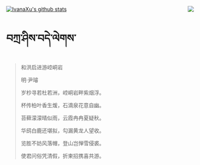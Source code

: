 [![IvanaXu's github stats](https://github-readme-stats.vercel.app/api?username=IvanaXu&show_icons=true&theme=vue-dark)](https://github.com/anuraghazra/github-readme-stats)
<img align="right" src="https://github-readme-stats.vercel.app/api/top-langs/?username=IvanaXu&langs_count=3&theme=graywhite" />
# བཀྲ་ཤིས་བདེ་ལེགས་
> 和洪启进游崆峒岩
>
> 明·尹璿
>
> 岁杪寻若杜若洲，崆峒岩畔紫烟浮。
> 
> 杯传柏叶香生煖，石滴泉花意自幽。
> 
> 苔藓濛濛晴似雨，云霞冉冉夏疑秋。
> 
> 华鸱白鹿还堪拟，勾漏黄龙人望收。
> 
> 览胜不妨风落帽，登山岂惮雪侵裘。
> 
> 使君问俗凭清假，折柬招携喜共游。